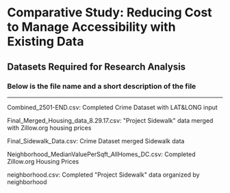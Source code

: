 # Comparative Study: Reducing Cost to Manage Accessibility with Existing Data

## Datasets Required for Research Analysis

### Below is the file name and a short description of the file
--------------------------------------------------------

Combined_2501-END.csv: Completed Crime Dataset with LAT&LONG input

Final_Merged_Housing_data_8.29.17.csv: "Project Sidewalk" data merged with Zillow.org housing prices

Final_Sidewalk_Data.csv: Crime Dataset merged Sidewalk data

Neighborhood_MedianValuePerSqft_AllHomes_DC.csv: Completed Zillow.org Housing Prices

neighborhood.csv: Completed "Project Sidewalk" data organized by neighborhood
